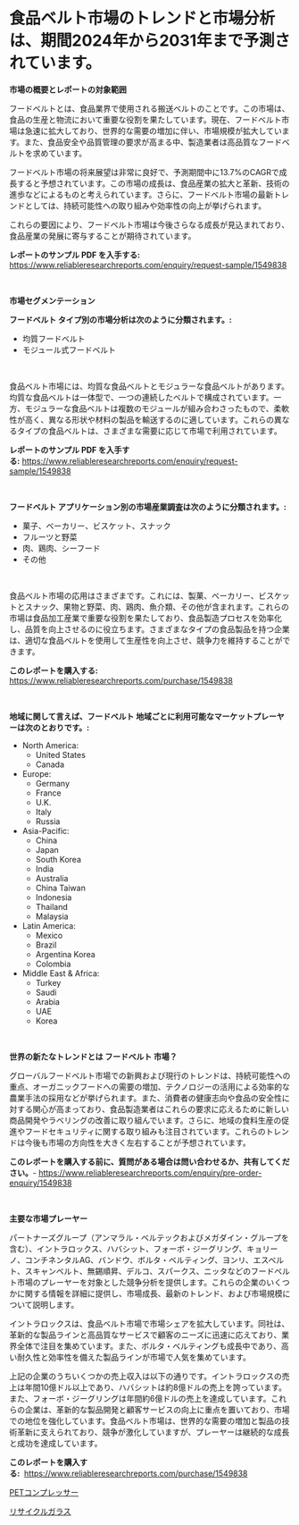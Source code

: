 <p><h1>食品ベルト市場のトレンドと市場分析は、期間2024年から2031年まで予測されています。</h1></p><p><strong>市場の概要とレポートの対象範囲</strong></p>
<p><p>フードベルトとは、食品業界で使用される搬送ベルトのことです。この市場は、食品の生産と物流において重要な役割を果たしています。現在、フードベルト市場は急速に拡大しており、世界的な需要の増加に伴い、市場規模が拡大しています。また、食品安全や品質管理の要求が高まる中、製造業者は高品質なフードベルトを求めています。</p><p>フードベルト市場の将来展望は非常に良好で、予測期間中に13.7%のCAGRで成長すると予想されています。この市場の成長は、食品産業の拡大と革新、技術の進歩などによるものと考えられています。さらに、フードベルト市場の最新トレンドとしては、持続可能性への取り組みや効率性の向上が挙げられます。</p><p>これらの要因により、フードベルト市場は今後さらなる成長が見込まれており、食品産業の発展に寄与することが期待されています。</p></p>
<p><strong>レポートのサンプル PDF を入手する:</strong> <a href="https://www.reliableresearchreports.com/enquiry/request-sample/1549838">https://www.reliableresearchreports.com/enquiry/request-sample/1549838</a></p>
<p>&nbsp;</p>
<p><strong>市場セグメンテーション</strong></p>
<p><strong>フードベルト タイプ別の市場分析は次のように分類されます。:</strong></p>
<p><ul><li>均質フードベルト</li><li>モジュール式フードベルト</li></ul></p>
<p>&nbsp;</p>
<p><p>食品ベルト市場には、均質な食品ベルトとモジュラーな食品ベルトがあります。均質な食品ベルトは一体型で、一つの連続したベルトで構成されています。一方、モジュラーな食品ベルトは複数のモジュールが組み合わさったもので、柔軟性が高く、異なる形状や材料の製品を輸送するのに適しています。これらの異なるタイプの食品ベルトは、さまざまな需要に応じて市場で利用されています。</p></p>
<p><strong>レポートのサンプル PDF を入手する:</strong>&nbsp;<a href="https://www.reliableresearchreports.com/enquiry/request-sample/1549838">https://www.reliableresearchreports.com/enquiry/request-sample/1549838</a></p>
<p>&nbsp;</p>
<p><strong> フードベルト アプリケーション別の市場産業調査は次のように分類されます。:</strong></p>
<p><ul><li>菓子、ベーカリー、ビスケット、スナック</li><li>フルーツと野菜</li><li>肉、鶏肉、シーフード</li><li>その他</li></ul></p>
<p>&nbsp;</p>
<p><p>食品ベルト市場の応用はさまざまです。これには、製菓、ベーカリー、ビスケットとスナック、果物と野菜、肉、鶏肉、魚介類、その他が含まれます。これらの市場は食品加工産業で重要な役割を果たしており、食品製造プロセスを効率化し、品質を向上させるのに役立ちます。さまざまなタイプの食品製品を持つ企業は、適切な食品ベルトを使用して生産性を向上させ、競争力を維持することができます。</p></p>
<p><strong>このレポートを購入する:</strong>&nbsp; <a href="https://www.reliableresearchreports.com/purchase/1549838">https://www.reliableresearchreports.com/purchase/1549838</a></p>
<p>&nbsp;</p>
<p><strong>地域に関して言えば、フードベルト 地域ごとに利用可能なマーケットプレーヤーは次のとおりです。:</strong></p>
<p><ul>
    <li>
        North America:
        <ul>
            <li>United States</li>
            <li>Canada</li>
        </ul>
    </li>
    <li>
        Europe:
        <ul>
            <li>Germany</li>
            <li>France</li>
            <li>U.K.</li>
            <li>Italy</li>
            <li>Russia</li>
        </ul>
    </li>
    <li>
        Asia-Pacific:
        <ul>
            <li>China</li>
            <li>Japan</li>
            <li>South Korea</li>
            <li>India</li>
            <li>Australia</li>
            <li>China Taiwan</li>
            <li>Indonesia</li>
            <li>Thailand</li>
            <li>Malaysia</li>
        </ul>
    </li>
    <li>
        Latin America:
        <ul>
            <li>Mexico</li>
            <li>Brazil</li>
            <li>Argentina Korea</li>
            <li>Colombia</li>
        </ul>
    </li>
    <li>
        Middle East & Africa:
        <ul>
            <li>Turkey</li>
            <li>Saudi</li>
            <li>Arabia</li>
            <li>UAE</li>
            <li>Korea</li>
        </ul>
    </li>
    </ul></p>
<p>&nbsp;</p>
<p><strong>世界の新たなトレンドとは フードベルト 市場？</strong></p>
<p><p>グローバルフードベルト市場での新興および現行のトレンドは、持続可能性への重点、オーガニックフードへの需要の増加、テクノロジーの活用による効率的な農業手法の採用などが挙げられます。また、消費者の健康志向や食品の安全性に対する関心が高まっており、食品製造業者はこれらの要求に応えるために新しい商品開発やラベリングの改善に取り組んでいます。さらに、地域の食料生産の促進やフードセキュリティに関する取り組みも注目されています。これらのトレンドは今後も市場の方向性を大きく左右することが予想されています。</p></p>
<p><strong>このレポートを購入する前に、質問がある場合は問い合わせるか、共有してください。</strong>- <a href="https://www.reliableresearchreports.com/enquiry/pre-order-enquiry/1549838">https://www.reliableresearchreports.com/enquiry/pre-order-enquiry/1549838</a></p>
<p>&nbsp;</p>
<p><strong>主要な市場プレーヤー</strong></p>
<p><p>パートナーズグループ（アンマラル・ベルテックおよびメガダイン・グループを含む）、イントラロックス、ハバシット、フォーボ・ジーグリング、キョリーノ、コンチネンタルAG、バンドウ、ボルタ・ベルティング、ヨンリ、エスベルト、スキャンベルト、無錫順昇、デルコ、スパークス、ニッタなどのフードベルト市場のプレーヤーを対象とした競争分析を提供します。これらの企業のいくつかに関する情報を詳細に提供し、市場成長、最新のトレンド、および市場規模について説明します。</p><p>イントラロックスは、食品ベルト市場で市場シェアを拡大しています。同社は、革新的な製品ラインと高品質なサービスで顧客のニーズに迅速に応えており、業界全体で注目を集めています。また、ボルタ・ベルティングも成長中であり、高い耐久性と効率性を備えた製品ラインが市場で人気を集めています。</p><p>上記の企業のうちいくつかの売上収入は以下の通りです。イントラロックスの売上は年間10億ドル以上であり、ハバシットは約8億ドルの売上を誇っています。また、フォーボ・ジーグリングは年間約6億ドルの売上を達成しています。これらの企業は、革新的な製品開発と顧客サービスの向上に重点を置いており、市場での地位を強化しています。食品ベルト市場は、世界的な需要の増加と製品の技術革新に支えられており、競争が激化していますが、プレーヤーは継続的な成長と成功を達成しています。</p></p>
<p><strong>このレポートを購入する:</strong>&nbsp;&nbsp;<a href="https://www.reliableresearchreports.com/purchase/1549838">https://www.reliableresearchreports.com/purchase/1549838</a></p>
<p><p><a href="https://github.com/RodHoppe07/Market-Research-Report-List-1/blob/main/818827616989.md">PETコンプレッサー</a></p><p><a href="https://github.com/laurenreichert/Market-Research-Report-List-1/blob/main/895300416988.md">リサイクルガラス</a></p></p>